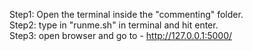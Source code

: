 Step1: Open the terminal inside the "commenting" folder.    
Step2: type in "runme.sh" in terminal and hit enter.     
Step3: open browser and go to - http://127.0.0.1:5000/
